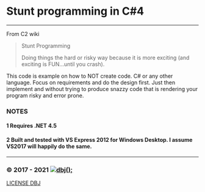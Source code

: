 

# Stunt programming in C#4
------------------------

From C2 wiki

> Stunt Programming
> 
> Doing things the hard or risky way because it is more exciting (and exciting is FUN…until you crash).

This code is example on how to NOT create code. C# or any other language. Focus on requirements and do the design first. 
Just then implement and without trying to produce snazzy code that is rendering your program risky and error prone.

### NOTES

#### 1 Requires .NET 4.5  
#### 2 Built and tested with VS Express 2012 for Windows Desktop. I assume VS2017 will happily do the same.
  
  
  
---------------------------------------------------------------------  
### &copy; 2017 - 2021 [![dbj();](http://dbj.org/wp-content/uploads/2015/12/cropped-dbj-icon-e1486129719897.jpg)](http://www.dbj.org "dbj")  

[LICENSE DBJ](https://dbj.org/license_dbj/)

